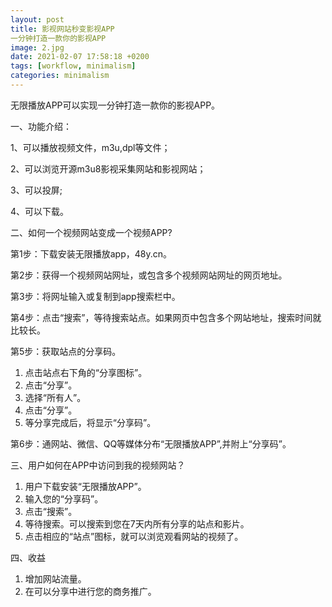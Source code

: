 ```yaml
---
layout: post
title: 影视网站秒变影视APP
一分钟打造一款你的影视APP
image: 2.jpg
date: 2021-02-07 17:58:18 +0200
tags: [workflow, minimalism]
categories: minimalism
---
```

无限播放APP可以实现一分钟打造一款你的影视APP。

一、功能介绍：

1、可以播放视频文件，m3u,dpl等文件；

​2、可以浏览开源m3u8影视采集网站和影视网站；

3、可以投屏;

​4、可以下载。

二、如何一个视频网站变成一个视频APP?

第1步：下载安装无限播放app，48y.cn。

第2步：获得一个视频网站网址，或包含多个视频网站网址的网页地址。

第3步：将网址输入或复制到app搜索栏中。

第4步：点击“搜索”，等待搜索站点。如果网页中包含多个网站地址，搜索时间就比较长。

第5步：获取站点的分享码。

1. 点击站点右下角的“分享图标”。
2. 点击“分享”。
3. 选择“所有人”。
4. 点击“分享”。
5. 等分享完成后，将显示“分享码”。

第6步：通网站、微信、QQ等媒体分布“无限播放APP”,并附上“分享码”。

三、用户如何在APP中访问到我的视频网站？

1. 用户下载安装“无限播放APP”。
2. 输入您的“分享码”。
3. 点击“搜索”。
4. 等待搜索。可以搜索到您在7天内所有分享的站点和影片。
5. 点击相应的“站点”图标，就可以浏览观看网站的视频了。

四、收益

1. 增加网站流量。
2. 在可以分享中进行您的商务推广。
